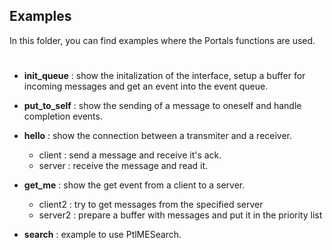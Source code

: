 ## Examples

In this folder, you can find examples where the Portals functions are used.

#

* **init_queue** : show the initalization of the interface, setup a buffer for incoming messages and get an event into the event queue.

* **put_to_self** : show the sending of a message to oneself and handle completion events.

* **hello** : show the connection between a transmiter and a receiver.
    - client : send a message and receive it's ack.
    - server : receive the message and read it.

* **get_me** : show the get event from a client to a server. 
    - client2 : try to get messages from the specified server  
    - server2 : prepare a buffer with messages and put it in the priority list

* **search** : example to use PtlMESearch.
